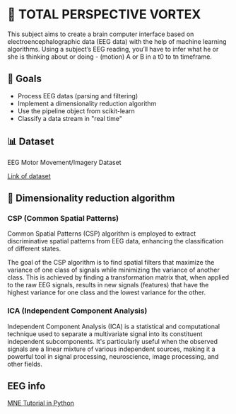 # 🧠 TOTAL PERSPECTIVE VORTEX 

This subject aims to create a brain computer interface based on electroencephalographic data (EEG data) with the help of machine learning algorithms.
Using a subject’s EEG reading, you’ll have to infer what he or she is thinking about or doing - (motion) A or B in a t0 to tn timeframe.


## 🎯 Goals

- Process EEG datas (parsing and filtering)
- Implement a dimensionality reduction algorithm
- Use the pipeline object from scikit-learn
- Classify a data stream in "real time"


## 📊 Dataset 

EEG Motor Movement/Imagery Dataset

[Link of dataset](https://physionet.org/content/eegmmidb/1.0.0/)


## 💫 Dimensionality reduction algorithm 

### CSP (Common Spatial Patterns)

Common Spatial Patterns (CSP) algorithm is employed to extract discriminative spatial patterns from EEG data, enhancing the classification of different states.

The goal of the CSP algorithm is to find spatial filters that maximize the variance of one class of signals while minimizing the variance of another class. This is achieved by finding a transformation matrix that, when applied to the raw EEG signals, results in new signals (features) that have the highest variance for one class and the lowest variance for the other.

### ICA (Independent Component Analysis)

Independent Component Analysis (ICA) is a statistical and computational technique used to separate a multivariate signal into its constituent independent subcomponents. It's particularly useful when the observed signals are a linear mixture of various independent sources, making it a powerful tool in signal processing, neuroscience, image processing, and other fields.

## EEG info

[MNE Tutorial in Python](https://www.youtube.com/watch?v=lEUmgSFQaAY)